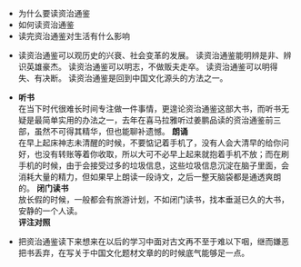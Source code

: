 - 为什么要读资治通鉴
- 如何读资治通鉴
- 读完资治通鉴对生活有什么影响

* 读资治通鉴可以观历史的兴衰、社会变革的发展。
读资治通鉴能明辨是非、辨识英雄豪杰。
读资治通鉴可以明志，不做贩夫走卒。
读资治通鉴可以明得失、有决断。
读资治通鉴是回到中国文化源头的方法之一。

* **听书**  
在当下时代很难长时间专注做一件事情，更遑论资治通鉴这部大书，而听书无疑是最简单实用的办法之一，去年在喜马拉雅听过姜鹏品读的资治通鉴前三部，虽然不可得其精华，但也能聊补遗憾。
**朗诵**  
在早上起床神志未清醒的时候，不要惦记着手机了，没有人会大清早的给你问好，也没有转账等着你收取，所以大可不必早上起来就抱着手机不放；而在刷手机的时候，由于会接受过多的垃圾信息，这些垃圾信息沉淀在脑子里面，会消耗大量的精力，但如果早上朗读一段诗文，之后一整天脑袋都是通透爽朗的。
**闭门读书**  
放长假的时候，一般都会有旅游计划，不如闭门读书，找本垂涎已久的大书，安静的一个人读。  
**评注对照**

* 把资治通鉴读下来想来在以后的学习中面对古文再不至于难以下咽，继而嫌恶把书丢弃，在写关于中国文化题材文章的的时候底气能够足一点。
